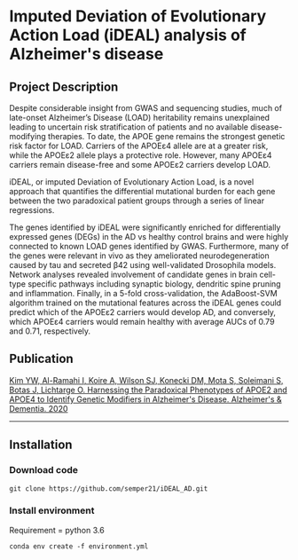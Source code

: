 # Imputed Deviation of Evolutionary Action Load (iDEAL) analysis of Alzheimer's disease


## Project Description
Despite considerable insight from GWAS and sequencing studies, much of late-onset Alzheimer’s Disease (LOAD) heritability remains unexplained leading to uncertain risk stratification of patients and no available disease-modifying therapies. To date, the APOE gene remains the strongest genetic risk factor for LOAD. Carriers of the APOEɛ4 allele are at a greater risk, while the APOEɛ2 allele plays a protective role. However, many APOEɛ4 carriers remain disease-free and some APOEɛ2 carriers develop LOAD.

iDEAL, or imputed Deviation of Evolutionary Action Load, is a novel approach that quantifies the differential mutational burden for each gene between the two paradoxical patient groups through a series of linear regressions. 

The genes identified by iDEAL were significantly enriched for differentially expressed genes (DEGs) in the AD vs healthy control brains and were highly connected to known LOAD genes identified by GWAS. Furthermore, many of the genes were relevant in vivo as they ameliorated neurodegeneration caused by tau and secreted β42 using well-validated Drosophila models. Network analyses revealed involvement of candidate genes in brain cell-type specific pathways including synaptic biology, dendritic spine pruning and inflammation. Finally, in a 5-fold cross-validation, the AdaBoost-SVM algorithm trained on the mutational features across the iDEAL genes could predict which of the APOEɛ2 carriers would develop AD, and conversely, which APOEɛ4 carriers would remain healthy with average AUCs of 0.79 and 0.71, respectively.
## Publication

[Kim YW, Al-Ramahi I, Koire A, Wilson SJ, Konecki DM, Mota S, Soleimani S, Botas J, Lichtarge O.
Harnessing the Paradoxical Phenotypes of APOE2 and APOE4 to Identify Genetic Modifiers in
Alzheimer's Disease. Alzheimer's & Dementia. 2020](https://alz-journals.onlinelibrary.wiley.com/doi/10.1002/alz.12240)


---
## Installation

### Download code
```
git clone https://github.com/semper21/iDEAL_AD.git 
```
### Install environment

Requirement = python 3.6

```
conda env create -f environment.yml
```